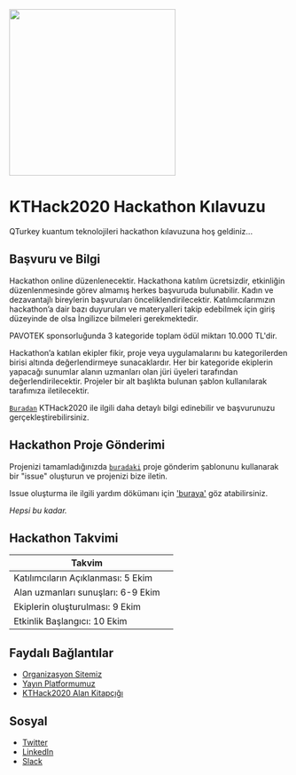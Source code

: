 <img src="https://kuantumturkiye.org/wp-content/uploads/2020/06/LogoQTurkey.png" width="300px">

# KTHack2020 Hackathon Kılavuzu

QTurkey kuantum teknolojileri hackathon kılavuzuna hoş geldiniz...

## Başvuru ve Bilgi

Hackathon online düzenlenecektir. Hackathona katılım ücretsizdir, etkinliğin düzenlenmesinde görev almamış herkes başvuruda bulunabilir. Kadın ve dezavantajlı bireylerin başvuruları önceliklendirilecektir. Katılımcılarımızın hackathon’a dair bazı duyuruları ve materyalleri takip edebilmek için giriş düzeyinde de olsa İngilizce bilmeleri gerekmektedir. 

PAVOTEK sponsorluğunda 3 kategoride toplam ödül miktarı 10.000 TL'dir.

Hackathon’a katılan ekipler fikir, proje veya uygulamalarını bu kategorilerden birisi altında değerlendirmeye sunacaklardır. Her bir kategoride ekiplerin yapacağı sunumlar alanın uzmanları olan jüri üyeleri tarafından değerlendirilecektir. Projeler bir alt başlıkta bulunan şablon kullanılarak tarafımıza iletilecektir.

[`Buradan`](https://qturkey.org/hackathon) KTHack2020 ile ilgili daha detaylı bilgi edinebilir ve başvurunuzu gerçekleştirebilirsiniz.

## Hackathon Proje Gönderimi

Projenizi tamamladığınızda [`buradaki`](https://github.com/KuantumTurkiye/KTHack2020-Community/blob/master/Project-Template.md) proje gönderim şablonunu kullanarak bir "issue" oluşturun ve projenizi bize iletin.

Issue oluşturma ile ilgili yardım dökümanı için ['buraya'](https://docs.github.com/en/github/managing-your-work-on-github/creating-an-issue) göz atabilirsiniz.

*Hepsi bu kadar.*

## Hackathon Takvimi
|  Takvim |  |
| -------------- | --------------------------------- |
| Katılımcıların Açıklanması: 5 Ekim |
| Alan uzmanları sunuşları: 6-9 Ekim |
| Ekiplerin oluşturulması: 9 Ekim |
| Etkinlik Başlangıcı: 10 Ekim |

## Faydalı Bağlantılar

- [Organizasyon Sitemiz](https://www.qturkey.org/)
- [Yayın Platformumuz](https://kuantumturkiye.org/)
- [KTHack2020 Alan Kitapçığı]()

## Sosyal

- [Twitter](https://twitter.com/KuantumTurkiye)
- [LinkedIn](https://linkedin.com/company/QTurkey)
- [Slack](https://qturkey.slack.com/join/shared_invite/enQtODcwOTY0MDE0NzQzLTEyNWFhYTI3NzJhMTYyOTVmYjFkZjViMDRjODRkMmExYzlkZWI0OGZiMDgyYTAyNTU4MDZiMGI1YjU0OTU0MjA#/)

